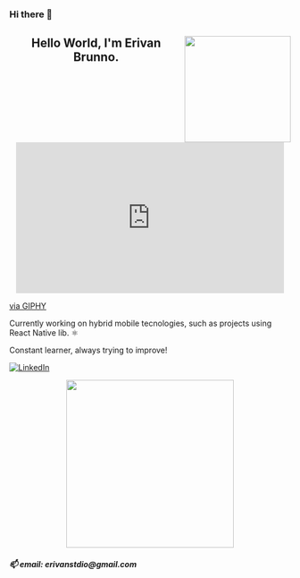 ### Hi there 👋

<!--
**erivanstdio/erivanstdio** is a ✨ _special_ ✨ repository because its `README.md` (this file) appears on your GitHub profile.

Here are some ideas to get you started:

- 🔭 I’m currently working on ...
- 🌱 I’m currently learning ...
- 👯 I’m looking to collaborate on ...
- 🤔 I’m looking for help with ...
- 💬 Ask me about ...
- 📫 How to reach me: ...
- 😄 Pronouns: ...
- ⚡ Fun fact: ...
-->
<h2 align = "center"><img src= "https://i.pinimg.com/originals/5b/79/61/5b79617e87149ba691fed680cde2e5d3.gif" width = 190px align = "right"/>Hello World, I'm Erivan Brunno.</h1>
<p align="center">
<iframe src="https://giphy.com/embed/26tn33aiTi1jkl6H6" width="480" height="270" frameBorder="0" class="giphy-embed" allowFullScreen></iframe><p><a href="https://giphy.com/gifs/screen-monitor-closeup-26tn33aiTi1jkl6H6">via GIPHY</a></p>
<p align="center">
<p>Currently working on hybrid mobile tecnologies, such as projects using React Native lib. ⚛️<p>
<p>Constant learner, always trying to improve!<p>

<a href=https://www.linkedin.com/in/erivanbrunno->
  <img src="https://img.shields.io/badge/LinkedIn-fabd2f?style=for-the-badge&logo=linkedin&logoColor=0d1117" alt="LinkedIn"/>
</a>
<p align="center">
  <a href='https://github.com/anuraghazra/github-readme-stats'><img src="https://github-readme-stats.vercel.app/api/top-langs/?username=erivanstdio&layout=compact&theme=gruvbox" style="max-width:100%;" width="300"></a>
</p>
<p align="center">
<h5>📫 email: erivanstdio@gmail.com<h5>
